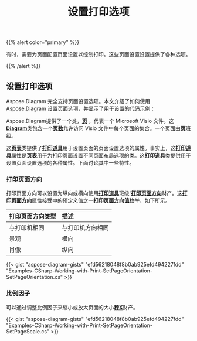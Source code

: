 ﻿---
title: 设置打印选项
type: docs
weight: 10
url: /zh/net/setting-print-options/
description: 本节介绍如何使用 Aspose.Diagram 设置打印选项。
---
{{% alert color="primary" %}}

有时，需要为页面配置页面设置以控制打印。这些页面设置设置提供了各种选项。

{{% /alert %}}

## **设置打印选项**

Aspose.Diagram 完全支持页面设置选项。本文介绍了如何使用 Aspose.Diagram 设置页面选项，并显示了用于设置的代码示例：

 Aspose.Diagram提供了一个类，[**页**](https://reference.aspose.com/diagram/net/aspose.diagram/page) ，代表一个 Microsoft Visio 文件。这[**Diagram**](https://reference.aspose.com/diagram/net/aspose.diagram/page)类包含一个[**页数**](https://reference.aspose.com/diagram/net/aspose.diagram/pagecollection)允许访问 Visio 文件中每个页面的集合。一个页面由[**页**](https://reference.aspose.com/diagram/net/aspose.diagram/page)班级。

这[**页表**](https://reference.aspose.com/diagram/net/aspose.diagram/pagesheet)类提供了[**打印道具**](https://reference.aspose.com/diagram/net/aspose.diagram/pagesheet/properties/printprops)用于设置页面的页面设置选项的属性。事实上，这[**打印道具**](https://reference.aspose.com/diagram/net/aspose.diagram/pagesheet/properties/printprops)属性是[**页表**](https://reference.aspose.com/diagram/net/aspose.diagram/pagesheet)用于为打印页面设置不同页面布局选项的类。这[**打印道具**](https://reference.aspose.com/diagram/net/aspose.diagram/pagesheet/properties/printprops)类提供用于设置页面设置选项的各种属性。下面讨论其中一些特性。

### **打印页面方向**

打印页面方向可以设置为纵向或横向使用[**打印道具**](https://reference.aspose.com/diagram/net/aspose.diagram/pagesheet/properties/printprops)班级'[**打印页面方向**](https://reference.aspose.com/diagram/net/aspose.diagram/printprops/properties/printpageorientation)财产。这[**打印页面方向**](https://reference.aspose.com/diagram/net/aspose.diagram/printprops/properties/printpageorientation)属性接受中的预定义值之一[**打印页面方向值**](https://reference.aspose.com/diagram/net/aspose.diagram/printpageorientationvalue)枚举，如下所示。

|**打印页面方向类型**|**描述**|
|:- |:- |
|与打印机相同|与打印机方向相同|
|景观|横向|
|肖像|纵向|

{{< gist "aspose-diagram-gists" "efd56218048f8b0ab925efd494227fdd" "Examples-CSharp-Working-with-Print-SetPageOrientation-SetPageOrientation.cs" >}}

### **比例因子**

可以通过调整比例因子来缩小或放大页面的大小[**秤X**](https://reference.aspose.com/diagram/net/aspose.diagram/printprops/properties/scalex)财产。

{{< gist "aspose-diagram-gists" "efd56218048f8b0ab925efd494227fdd" "Examples-CSharp-Working-with-Print-SetPageOrientation-SetPageScale.cs" >}}
